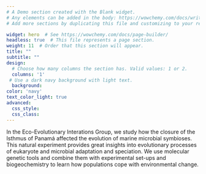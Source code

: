 ```yaml
---
# A Demo section created with the Blank widget.
# Any elements can be added in the body: https://wowchemy.com/docs/writing-markdown-latex/
# Add more sections by duplicating this file and customizing to your requirements.

widget: hero  # See https://wowchemy.com/docs/page-builder/
headless: true  # This file represents a page section.
weight: 11  # Order that this section will appear.
title: ""
subtitle: ""
design:
  # Choose how many columns the section has. Valid values: 1 or 2.
  columns: '1'
 # Use a dark navy background with light text.
  background:
color: 'navy'
text_color_light: true
advanced:
  css_style:
  css_class:
---
```


In the Eco-Evolutionary Interations Group, we study how the closure of the Isthmus of Panamá affected the evolution of marine microbial symbioses. This natural experiment provides great insights into evolutionary processes of eukaryote and microbial adaptation and speciation. We use molecular genetic tools and combine them with experimental set-ups and biogeochemistry to learn how populations cope with environmental change. 
